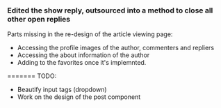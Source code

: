 
### Edited the show reply, outsourced into a method to close all other open replies

Parts missing in the re-design of the article viewing page:

* Accessing the profile images of the author, commenters and repliers 
* Accessing the about information of the author
* Adding to the favorites once it's implemnted.

=======
TODO:

- Beautify input tags (dropdown)
- Work on the design of the post component

